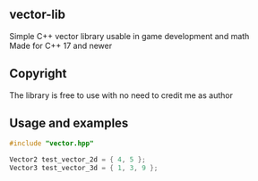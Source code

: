 ## vector-lib  
Simple C++ vector library usable in game development and math  
Made for C++ 17 and newer  

## Copyright  
The library is free to use with no need to credit me as author  

## Usage and examples  
```C++
#include "vector.hpp"

Vector2 test_vector_2d = { 4, 5 };
Vector3 test_vector_3d = { 1, 3, 9 };
```